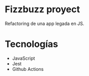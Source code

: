 # Fizzbuzz proyect

Refactoring de una app legada en JS.

# Tecnologías

* JavaScript
* Jest
* Github Actions
